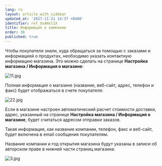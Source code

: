 ```yaml
---
lang: ru
layout: article_with_sidebar
updated_at: '2017-11-21 14:37 +0400'
identifier: ref_dsAHxl1X
title: Информация о компании
order: 30
published: true
---
```

Чтобы покупатели знали, куда обращаться за помощью с заказами и информацией о продуктах, необходимо указать контактную информацию магазина. Это можно сделать на странице **Настройка магазина /  Информация о магазине**:

![11.jpg]({{site.baseurl}}/attachments/ref_dsAHxl1X/11.jpg)

Полная информация о магазине (название, веб-сайт, адрес, телефон и факс) будет отображаться в счете покупателя:  

![22.jpg]({{site.baseurl}}/attachments/ref_dsAHxl1X/22.jpg)

Если в магазине настроен автоматический расчет стоимости доставки, адрес, указанный на странице **Настройка магазина / Информация о магазине**, будет считаться адресом отправки заказов. 

Такая информация, как название компании, телефон, факс и веб-сайт, будет включена в email сообщения покупателям.

Название компании и год открытия магазина будут указаны в записи об авторском праве в нижней части страниц магазина:

![3.jpg]({{site.baseurl}}/attachments/ref_dsAHxl1X/3.jpg)
